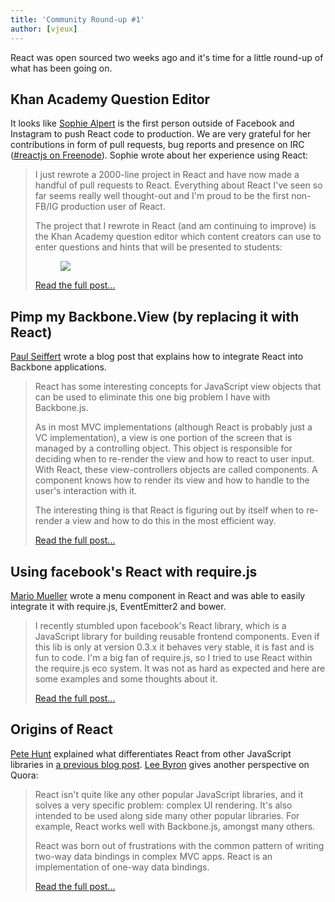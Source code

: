 ```yaml
---
title: 'Community Round-up #1'
author: [vjeux]
---
```


React was open sourced two weeks ago and it's time for a little round-up of what has been going on.

## Khan Academy Question Editor

It looks like [Sophie Alpert](http://sophiebits.com/) is the first person outside of Facebook and Instagram to push React code to production. We are very grateful for her contributions in form of pull requests, bug reports and presence on IRC ([#reactjs on Freenode](irc://chat.freenode.net/reactjs)). Sophie wrote about her experience using React:

> I just rewrote a 2000-line project in React and have now made a handful of pull requests to React. Everything about React I've seen so far seems really well thought-out and I'm proud to be the first non-FB/IG production user of React.
>
> The project that I rewrote in React (and am continuing to improve) is the Khan Academy question editor which content creators can use to enter questions and hints that will be presented to students:
>
> <figure><a href="http://sophiebits.com/2013/06/09/using-react-to-speed-up-khan-academy.html"><img src="../images/blog/khan-academy-editor.png"></a></figure>
>
> [Read the full post...](http://sophiebits.com/2013/06/09/using-react-to-speed-up-khan-academy.html)

## Pimp my Backbone.View (by replacing it with React)

[Paul Seiffert](https://blog.mayflower.de/) wrote a blog post that explains how to integrate React into Backbone applications.

> React has some interesting concepts for JavaScript view objects that can be used to eliminate this one big problem I have with Backbone.js.
>
> As in most MVC implementations (although React is probably just a VC implementation), a view is one portion of the screen that is managed by a controlling object. This object is responsible for deciding when to re-render the view and how to react to user input. With React, these view-controllers objects are called components. A component knows how to render its view and how to handle to the user's interaction with it.
>
> The interesting thing is that React is figuring out by itself when to re-render a view and how to do this in the most efficient way.
>
> [Read the full post...](https://blog.mayflower.de/3937-Backbone-React.html)

## Using facebook's React with require.js

[Mario Mueller](http://blog.xenji.com/) wrote a menu component in React and was able to easily integrate it with require.js, EventEmitter2 and bower.

> I recently stumbled upon facebook's React library, which is a JavaScript library for building reusable frontend components. Even if this lib is only at version 0.3.x it behaves very stable, it is fast and is fun to code. I'm a big fan of require.js, so I tried to use React within the require.js eco system. It was not as hard as expected and here are some examples and some thoughts about it.
>
> [Read the full post...](http://blog.xenji.com/2013/06/facebooks-react-require-js.html)

## Origins of React

[Pete Hunt](http://www.petehunt.net/blog/) explained what differentiates React from other JavaScript libraries in [a previous blog post](/blog/2013/06/05/why-react.html). [Lee Byron](http://leebyron.com/) gives another perspective on Quora:

> React isn't quite like any other popular JavaScript libraries, and it solves a very specific problem: complex UI rendering. It's also intended to be used along side many other popular libraries. For example, React works well with Backbone.js, amongst many others.
>
> React was born out of frustrations with the common pattern of writing two-way data bindings in complex MVC apps. React is an implementation of one-way data bindings.
>
> [Read the full post...](https://www.quora.com/React-JS-Library/How-is-Facebooks-React-JavaScript-library/answer/Lee-Byron?srid=3DcX)
